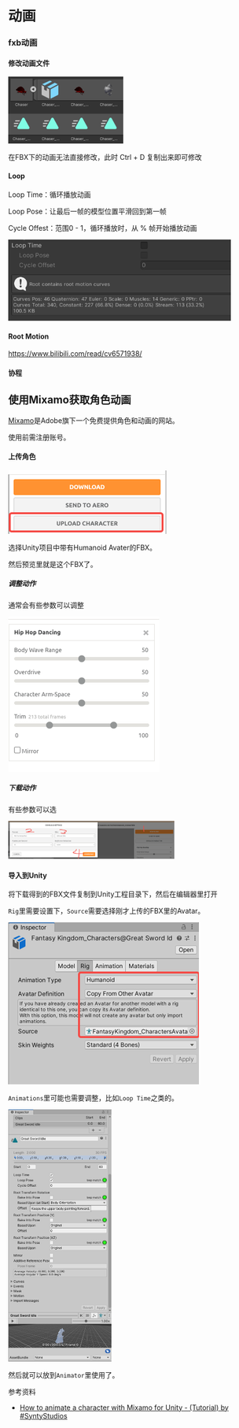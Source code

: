 

# 动画



### fxb动画



#### 修改动画文件

<img src="Unity.assets/image-20230105194247504.png" alt="image-20230105194247504" style="zoom:50%;" />

在FBX下的动画无法直接修改，此时 Ctrl + D 复制出来即可修改



#### Loop

Loop Time：循环播放动画

Loop Pose：让最后一帧的模型位置平滑回到第一帧

Cycle Offest：范围0 - 1，循环播放时，从 % 帧开始播放动画

<img src="Unity.assets/image-20230105193949165.png" alt="image-20230105193949165" style="zoom:67%;" />





#### Root Motion

https://www.bilibili.com/read/cv6571938/





#### 协程





## 使用Mixamo获取角色动画

[Mixamo](https://www.mixamo.com/#/)是Adobe旗下一个免费提供角色和动画的网站。

使用前需注册账号。

#### 上传角色

<img src="Unity.assets/1672975669453-1.png" alt="img" style="zoom:50%;" />

选择Unity项目中带有Humanoid Avater的FBX。

然后预览里就是这个FBX了。

##### 调整动作

通常会有些参数可以调整

<img src="Unity.assets/1672975780386-26.png" alt="img" style="zoom:50%;" />

##### 下载动作

有些参数可以选

<img src="Unity.assets/1672975777367-23.png" alt="img" style="zoom: 33%;" />

#### 导入到Unity

将下载得到的FBX文件复制到Unity工程目录下，然后在编辑器里打开

`Rig`里需要设置下，`Source`需要选择刚才上传的FBX里的Avatar。

<img src="Unity.assets/1672975774406-20.png" alt="img" style="zoom: 50%;" />

`Animations`里可能也需要调整，比如`Loop Time`之类的。

<img src="Unity.assets/1672975769860-17.png" alt="img" style="zoom:50%;" />

然后就可以放到`Animator`里使用了。

参考资料

- [How to animate a character with Mixamo for Unity - (Tutorial) by #SyntyStudios](https://www.youtube.com/watch?v=9H0aJhKSlEQ&ab_channel=syntystudios)
